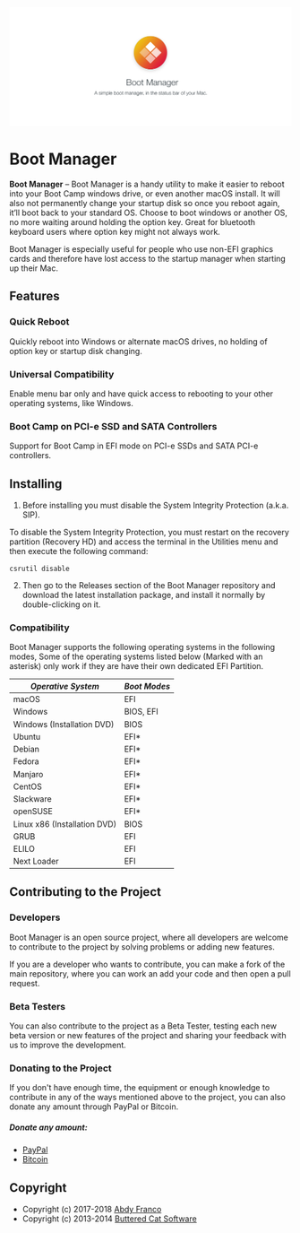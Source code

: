 ![Boot Manager](./src/assets/banner.jpg)

# Boot Manager

**Boot Manager** – Boot Manager is a handy utility to make it easier to reboot into your Boot Camp
windows drive, or even another macOS install. It will also not permanently change your startup disk
so once you reboot again, it’ll boot back to your standard OS. Choose to boot windows or another OS,
no more waiting around holding the option key. Great for bluetooth keyboard users where option key
might not always work.

Boot Manager is especially useful for people who use non-EFI graphics cards and therefore have
lost access to the startup manager when starting up their Mac.

## Features
### Quick Reboot
Quickly reboot into Windows or alternate macOS drives, no holding of option key or startup disk changing.

### Universal Compatibility
Enable menu bar only and have quick access to rebooting to your other operating systems, like Windows.

### Boot Camp on PCI-e SSD and SATA Controllers
Support for Boot Camp in EFI mode on PCI-e SSDs and SATA PCI-e controllers.

## Installing
1. Before installing you must disable the System Integrity Protection (a.k.a. SIP).

To disable the System Integrity Protection, you must restart on the recovery partition (Recovery HD) and
access the terminal in the Utilities menu and then execute the following command:

```
csrutil disable
```

2. Then go to the Releases section of the Boot Manager repository and download the latest installation
package, and install it normally by double-clicking on it.

### Compatibility
Boot Manager supports the following operating systems in the following modes, Some of the operating systems
listed below (Marked with an asterisk) only work if they are have their own dedicated EFI Partition.

| *Operative System*           | *Boot Modes* |
|------------------------------|--------------|
| macOS                        | EFI          |
| Windows                      | BIOS, EFI    |
| Windows (Installation DVD)   | BIOS         |
| Ubuntu                       | EFI*         |
| Debian                       | EFI*         |
| Fedora                       | EFI*         |
| Manjaro                      | EFI*         |
| CentOS                       | EFI*         |
| Slackware                    | EFI*         |
| openSUSE                     | EFI*         |
| Linux x86 (Installation DVD) | BIOS         |
| GRUB                         | EFI          |
| ELILO                        | EFI          |
| Next Loader                  | EFI          |

## Contributing to the Project
### Developers
Boot Manager is an open source project, where all developers are welcome to contribute to the project by
solving problems or adding new features.

If you are a developer who wants to contribute, you can make a fork of the main repository, where you
can work an add your code and then open a pull request.

### Beta Testers
You can also contribute to the project as a Beta Tester, testing each new beta version or new features
of the project and sharing your feedback with us to improve the development.

### Donating to the Project
If you don't have enough time, the equipment or enough knowledge to contribute in any of the ways
mentioned above to the project, you can also donate any amount through PayPal or Bitcoin.

##### Donate any amount:
 - [PayPal](https://www.paypal.me/abdyfranco)
 - [Bitcoin](https://www.blockchain.com/btc/payment_request?address=1LMLf1JDouaeEwpUxsH6PpFptYM4LB7b9B)

## Copyright
- Copyright (c) 2017-2018 [Abdy Franco](http://abdyfran.co/)
- Copyright (c) 2013-2014 [Buttered Cat Software](http://buttered-cat.com)
